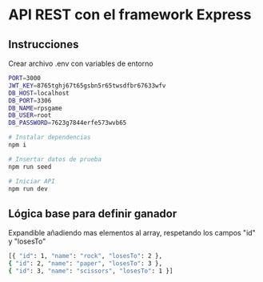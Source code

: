 # API REST con el framework Express

## Instrucciones

Crear archivo .env con variables de entorno

```bash
PORT=3000
JWT_KEY=8765tghj67t65gsbn5r65twsdfbr67633wfv
DB_HOST=localhost
DB_PORT=3306
DB_NAME=rpsgame
DB_USER=root
DB_PASSWORD=7623g7844erfe573wvb65
```

```bash
# Instalar dependencias
npm i

# Insertar datos de prueba
npm run seed

# Iniciar API
npm run dev
```

## Lógica base para definir ganador
Expandible añadiendo mas elementos al array, respetando los campos "id" y "losesTo"
```bash
[{ "id": 1, "name": "rock", "losesTo": 2 },
{ "id": 2, "name": "paper", "losesTo": 3 },
{ "id": 3, "name": "scissors", "losesTo": 1 }]
```